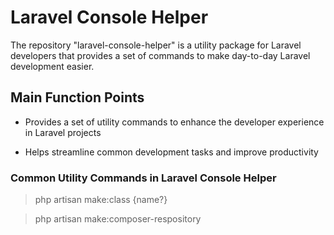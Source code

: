 # Laravel Console Helper

The repository "laravel-console-helper" is a utility package for Laravel developers that provides a set of commands to make day-to-day Laravel development easier.

## Main Function Points

- Provides a set of utility commands to enhance the developer experience in Laravel projects

- Helps streamline common development tasks and improve productivity

### Common Utility Commands in Laravel Console Helper

> php artisan make:class {name?}

> php artisan make:composer-respository